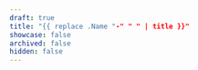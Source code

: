 ```yaml
---
draft: true
title: "{{ replace .Name "-" " " | title }}"
showcase: false
archived: false
hidden: false
---
```

